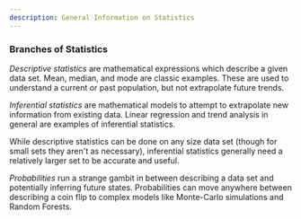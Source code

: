 ```yaml
---
description: General Information on Statistics
---
```


### Branches of Statistics

*Descriptive statistics* are mathematical expressions which describe a given data set.  Mean, median, and mode are classic examples.  These are used to understand a current or past population, but not extrapolate future trends.

*Inferential statistics* are mathematical models to attempt to extrapolate new information from existing data.  Linear regression and trend analysis in general are examples of inferential statistics.  

While descriptive statistics can be done on any size data set (though for small sets they aren't as necessary), inferential statistics generally need a relatively larger set to be accurate and useful.

*Probabilities* run a strange gambit in between describing a data set and potentially inferring future states.  Probabilities can move anywhere between describing a coin flip to complex models like Monte-Carlo simulations and Random Forests.